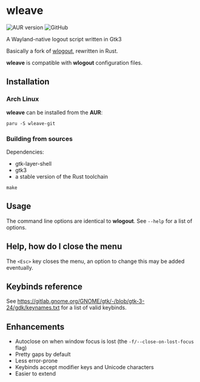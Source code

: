# wleave
![AUR version](https://img.shields.io/aur/version/wleave-git) 
![GitHub](https://img.shields.io/github/license/AMNatty/wleave)

A Wayland-native logout script written in Gtk3

Basically a fork of [wlogout](https://github.com/ArtsyMacaw/wlogout), rewritten in Rust.

**wleave** is compatible with **wlogout** configuration files.

## Installation

### Arch Linux

**wleave** can be installed from the **AUR**:

```shell
paru -S wleave-git
```

### Building from sources

Dependencies:
* gtk-layer-shell
* gtk3
* a stable version of the Rust toolchain


```shell
make
```

## Usage

The command line options are identical to **wlogout**.
See `--help` for a list of options.

## Help, how do I close the menu

The `<Esc>` key closes the menu, an option to change this may be added eventually.

## Keybinds reference

See <https://gitlab.gnome.org/GNOME/gtk/-/blob/gtk-3-24/gdk/keynames.txt> for a list of valid keybinds.

## Enhancements

* Autoclose on when window focus is lost (the `-f/--close-on-lost-focus` flag)
* Pretty gaps by default
* Less error-prone
* Keybinds accept modifier keys and Unicode characters
* Easier to extend
